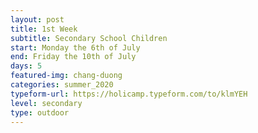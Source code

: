 ```yaml
---
layout: post
title: 1st Week
subtitle: Secondary School Children
start: Monday the 6th of July
end: Friday the 10th of July
days: 5
featured-img: chang-duong
categories: summer_2020
typeform-url: https://holicamp.typeform.com/to/klmYEH
level: secondary
type: outdoor
---
```

